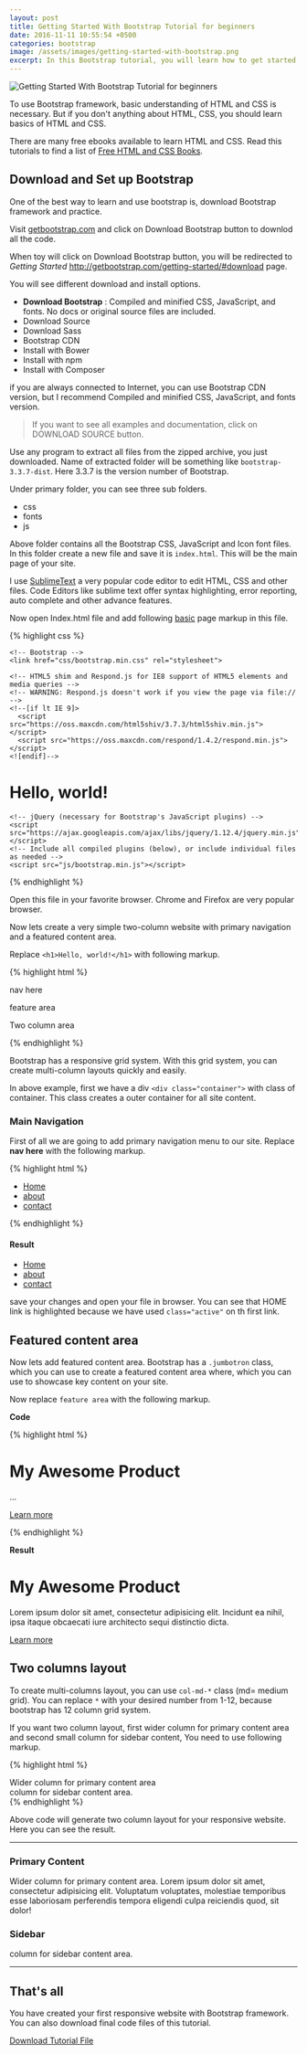 ```yaml
---
layout: post
title: Getting Started With Bootstrap Tutorial for beginners
date: 2016-11-11 10:55:54 +0500
categories: bootstrap
image: /assets/images/getting-started-with-bootstrap.png
excerpt: In this Bootstrap tutorial, you will learn how to get started with Bootstrap framework.
---
```


<img src="{{site.baseurl}}/assets/images/getting-started-with-bootstrap.png" alt="Getting Started With Bootstrap Tutorial for beginners">

To use Bootstrap framework, basic understanding of HTML and CSS is necessary. But if you don't anything about HTML, CSS, you should learn basics of HTML and CSS.

There are many free ebooks available to learn HTML and CSS. Read this tutorials to find a list of [Free HTML and CSS Books](http://justlearnwp.com/free-web-design-books-pdf-download/).

## Download and Set up Bootstrap

One of the best way to learn and use bootstrap is, download Bootstrap framework and practice.

Visit [getbootstrap.com](http://getbootstrap.com/) and click on Download Bootstrap button to downlod all the code.

When toy will click on Download Bootstrap button, you will be redirected to *Getting Started* http://getbootstrap.com/getting-started/#download page.

You will see different download and install options.

- **Download Bootstrap** : Compiled and minified CSS, JavaScript, and fonts. No docs or original source files are included.
- Download Source
- Download Sass
- Bootstrap CDN
- Install with Bower
- Install with npm
- Install with Composer

if you are always connected to Internet, you can use Bootstrap CDN version, but I recommend Compiled and minified CSS, JavaScript, and fonts version.

> If you want to see all examples and documentation, click on DOWNLOAD SOURCE button. 

Use any program to extract all files from the zipped archive, you just downloaded. Name of extracted folder will be something like `bootstrap-3.3.7-dist`. Here 3.3.7 is the version number of Bootstrap.

Under primary folder, you can see three sub folders.

- css
- fonts
- js

Above folder contains all the Bootstrap CSS, JavaScript and Icon font files. In this folder create a new file and save it is `index.html`. This will be the main page of your site.

I use [SublimeText](https://www.sublimetext.com/) a very popular code editor to edit HTML, CSS and other files. Code Editors like sublime text offer syntax highlighting, error reporting, auto complete and other advance features.

Now open Index.html file and add following [basic](http://getbootstrap.com/getting-started/#template) page markup in this file.

{% highlight css %}
<!DOCTYPE html>
<html lang="en">
  <head>
    <meta charset="utf-8">
    <meta http-equiv="X-UA-Compatible" content="IE=edge">
    <meta name="viewport" content="width=device-width, initial-scale=1">
    <!-- The above 3 meta tags *must* come first in the head; any other head content must come *after* these tags -->
    <title>Bootstrap 101 Template</title>

    <!-- Bootstrap -->
    <link href="css/bootstrap.min.css" rel="stylesheet">

    <!-- HTML5 shim and Respond.js for IE8 support of HTML5 elements and media queries -->
    <!-- WARNING: Respond.js doesn't work if you view the page via file:// -->
    <!--[if lt IE 9]>
      <script src="https://oss.maxcdn.com/html5shiv/3.7.3/html5shiv.min.js"></script>
      <script src="https://oss.maxcdn.com/respond/1.4.2/respond.min.js"></script>
    <![endif]-->
  </head>
  <body>
    <h1>Hello, world!</h1>

    <!-- jQuery (necessary for Bootstrap's JavaScript plugins) -->
    <script src="https://ajax.googleapis.com/ajax/libs/jquery/1.12.4/jquery.min.js"></script>
    <!-- Include all compiled plugins (below), or include individual files as needed -->
    <script src="js/bootstrap.min.js"></script>
  </body>
</html>
{% endhighlight %}

Open this file in your favorite browser. Chrome and Firefox are very popular browser.

Now lets create a very simple two-column website with primary navigation and a featured content area.

Replace `<h1>Hello, world!</h1>` with following markup.

{% highlight html %}
<div class="container">

nav here

feature area

Two column area

</div> <!-- end ##container -->
{% endhighlight %}

Bootstrap has a responsive grid system. With this grid system, you can create multi-column layouts quickly and easily.

In above example, first we have a div `<div class="container">` with class of container. This class creates a outer container for all site content.

### Main Navigation

First of all we are going to add primary navigation menu to our site. Replace **nav here** with the following markup.

{% highlight html %}
<ul class="nav nav-tabs">
  <li class="active"><a href="index.html">Home</a></li>
  <li><a href="about.html">about</a></li>
  <li><a href="contact.html">contact</a></li>
</ul>
{% endhighlight %}

#### Result

<ul class="nav nav-tabs">
  <li class="active"><a href="index.html">Home</a></li>
  <li><a href="about.html">about</a></li>
  <li><a href="contact.html">contact</a></li>
</ul>

save your changes and open your file in browser. You can see that HOME link is highlighted because we have used `class="active"` on th first link.

## Featured content area

Now lets add featured content area. Bootstrap has a `.jumbotron` class, which you can use to create a featured content area where, which you can use to showcase key content on your site.

Now replace `feature area` with the following markup.

**Code**

{% highlight html %}
<div class="jumbotron">
  <h1>My Awesome Product</h1>
  <p>...</p>
  <p><a class="btn btn-primary btn-lg" href="#" role="button">Learn more</a></p>
</div>
{% endhighlight %}

**Result**
<div class="container">
    <div class="jumbotron">
  <h1>My Awesome Product</h1>
  <p>Lorem ipsum dolor sit amet, consectetur adipisicing elit. Incidunt ea nihil, ipsa itaque obcaecati iure architecto sequi distinctio dicta.</p>
  <p><a class="btn btn-primary btn-lg" href="#" role="button">Learn more</a></p>
</div>
</div>

## Two columns layout

To create multi-columns layout, you can use `col-md-*` class (md= medium grid). You can replace `*` with your desired number from 1-12, because bootstrap has 12 column grid system.

If you want two column layout, first wider column for primary content area and second small column for sidebar content, You need to use following markup.

{% highlight html %}
<div class="row">
    <div class="col-md-8">
      Wider column for primary content area
    </div>
    <div class="col-md-4">
      column for sidebar content area.
    </div>
</div> <!-- end ##row -->
{% endhighlight %}

Above code will generate two column layout for your responsive website. Here you can see the result.

<hr>
<div class="row">
    <div class="col-md-8">
    <h3>Primary Content</h3>
      Wider column for primary content area. Lorem ipsum dolor sit amet, consectetur adipisicing elit. Voluptatum voluptates, molestiae temporibus esse laboriosam perferendis tempora eligendi culpa reiciendis quod, sit dolor!
    </div>
    <div class="col-md-4">
    <h3>Sidebar</h3>
      column for sidebar content area.
    </div>
</div> <!-- end ##row -->
<hr>

## That's all

You have created your first responsive website with Bootstrap framework. You can also download final code files of this tutorial.

<a href="{{site.baseurl}}/assets/files/getting-started-bootstrap-files.zip">Download Tutorial File</a>